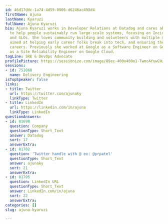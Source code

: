 ```yaml
---
id: 46d17ddc-1a74-4d59-8906-d6246ac498d4
firstName: Ajuna
lastName: Kyaruzi
fullName: Ajuna Kyaruzi
bio: Ajuna Kyaruzi works in Developer Relations at Datadog and cares about using software
  to help people sustainably run large-scale systems, focusing on Incident Managements
  and SLOs. She loves community building and volunteers with multiple mentorship programs
  aimed at helping early career folks break into tech, and ensuring they have successful
  careers. Previously she worked at Google as a Software Engineer on Google Maps and
  as a Site Reliability Engineer on Google Cloud.
tagLine: SRE & DevOps Advocate
profilePicture: https://sessionize.com/image/89ec-400o400o1-TwmcAYuwCHzji6m2hLjgRT.jpg
sessions:
- id: 751868
  name: Delivery Engineering
isTopSpeaker: false
links:
- title: Twitter
  url: https://twitter.com/ajunaky
  linkType: Twitter
- title: LinkedIn
  url: https://linkedin.com/in/ajuna
  linkType: LinkedIn
questionAnswers:
- id: 81698
  question: Company
  questionType: Short_Text
  answer: Datadog
  sort: 17
  answerExtra:
- id: 81702
  question: 'Twitter handle with @ ex: @prpatel'
  questionType: Short_Text
  answer: ajunaky
  sort: 21
  answerExtra:
- id: 81705
  question: LinkedIn URL
  questionType: Short_Text
  answer: LinkedIn.com/in/ajuna
  sort: 22
  answerExtra:
categories: []
slug: ajuna-kyaruzi

---
```

